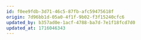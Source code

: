```yaml
---
id: f0ee9fdb-3d71-46c5-87fb-afc59475618f
origin: 7d96bb1d-05a0-4f1f-9b02-f3f15240cfc6
updated_by: b357ad0e-1acf-4788-ba7d-7e1f18fcd7d0
updated_at: 1716046343
---
```

